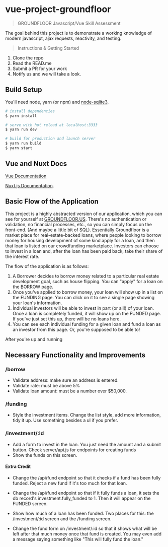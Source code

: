 # vue-project-groundfloor

> GROUNDFLOOR Javascript/Vue Skill Assessment

The goal behind this project is to demonstrate a working knowledge of
modern javascript, ajax requests, reactivity, and testing.

> Instructions & Getting Started
1. Clone the repo
2. Read the READ.me
3. Submit a PR for your work
4. Notify us and we will take a look.

## Build Setup

You'll need node, yarn (or npm) and  [node-sqlite3](https://github.com/mapbox/node-sqlite3).

``` bash
# install dependencies
$ yarn install

# serve with hot reload at localhost:3333
$ yarn run dev

# build for production and launch server
$ yarn run build
$ yarn start
```

## Vue and Nuxt Docs

[Vue Documentation](https://vuejs.org/v2/api/)

[Nuxt.js Documentation](https://nuxtjs.org).

## Basic Flow of the Application

This project is a highly abstracted version of our application, which you can see for yourself at [GROUNDFLOOR.US](https://groundfloor.us). There's no authentication or validation, no financial processes, etc., so you can simply focus on the front-end. (And maybe a little bit of SQL). Essentially Groundfloor is a market place for real-estate-backed loans, where people looking to borrow money for housing development of some kind apply for a loan, and then that loan is listed on our crowdfunding marketplace. Investors can choose to invest in a loan and, after the loan has been paid back, take their share of the interest rate.

The flow of the application is as follows:

1. A Borrower decides to borrow money related to a particular real estate development goal, such as house flipping. You can "apply" for a loan on the BORROW page.
2. Once you've applied to borrow money, your loan will show up in a list on the FUNDING page. You can click on it to see a single page showing your loan's information.
3. Individual investors will be able to invest in part (or all!) of your loan. Once a loan is completely funded, it will show up on the FUNDED page. If you've just set this up, there will be no loans here.
4. You can see each individual funding for a given loan and fund a loan as an investor from this page. Or, you're supposed to be able to!

After you're up and running

## Necessary Functionality and Improvements

### /borrow

* Validate address: make sure an address is entered.
* Validate rate: must be above 5%
* Validate loan amount: must be a number over $50,000.


### /funding


* Style the investment items. Change the list style, add more information, tidy it up. Use something besides a ul if you prefer.


### /investment/:id


* Add a form to invest in the loan. You just need the amount and a submit button. Check server/api.js for endpoints for creating funds
* Show the funds on this screen.


#### Extra Credit

* Change the /api/fund endpoint so that it checks if a fund has been fully funded. Reject a new fund if it's too much for that loan.

* Change the /api/fund endpoint so that if it fully funds a loan, it sets the db record's investment.fully_funded to 1. Then it will appear on the FUNDED screen.

* Show how much of a loan has been funded. Two places for this: the /investment/:id screen and the /funding screen.

* Change the fund form on /investment/:id so that it shows what will be left after that much money once that fund is created. You may even add a message saying something like "This will fully fund the loan."
